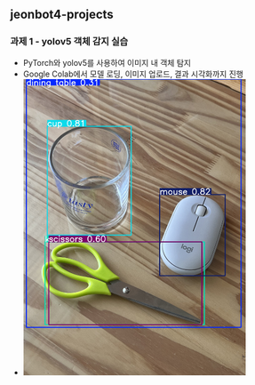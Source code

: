 ## jeonbot4-projects

### 과제 1 - yolov5 객체 감지 실습
- PyTorch와 yolov5를 사용하여 이미지 내 객체 탐지
- Google Colab에서 모델 로딩, 이미지 업로드, 결과 시각화까지 진행
- <img src="images/과제1.jpg" width="400"/>

